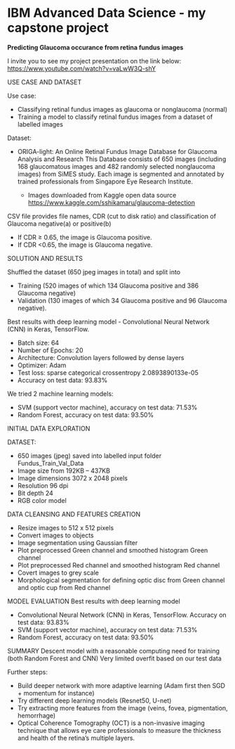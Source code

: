 # IBM Advanced Data Science - my capstone project
**Predicting Glaucoma occurance from retina fundus images**

I invite you to see my project presentation on the link below:
https://www.youtube.com/watch?v=vaLwW3Q-shY

USE CASE AND DATASET

Use case:
* Classifying retinal fundus images as glaucoma or nonglaucoma (normal)
* Training a model to classify retinal fundus images from a dataset of labelled images

Dataset:
* ORIGA-light: An Online Retinal Fundus Image Database for Glaucoma Analysis and Research
This Database consists of 650 images (including 168 glaucomatous images and 482 randomly selected nonglaucoma images) from SiMES study. 
Each image is segmented and annotated by trained professionals from Singapore Eye Research Institute. 

	- Images downloaded from Kaggle open data source  
	https://www.kaggle.com/sshikamaru/glaucoma-detection
  
CSV file provides file names, CDR (cut to disk ratio) and classification of Glaucoma negative(a) or positive(b)

* If CDR ≥ 0.65, the image is Glaucoma positive.
* If CDR <0.65, the image is Glaucoma negative.

SOLUTION AND RESULTS

Shuffled the dataset (650 jpeg images in total) and split into 
* Training (520 images of which 134 Glaucoma positive and 386 Glaucoma negative)
* Validation (130 images of which 34 Glaucoma positive and 96 Glaucoma negative).

Best results with deep learning model - Convolutional Neural Network (CNN) in Keras, TensorFlow.
* Batch size: 64
* Number of Epochs: 20
* Architecture: Convolution layers followed by dense layers
* Optimizer: Adam
* Test loss: sparse categorical crossentropy 2.0893890133e-05
* Accuracy on test data: 93.83%

We tried 2 machine learning models:
* SVM (support vector machine), accuracy on test data: 71.53%
* Random Forest, accuracy on test data: 93.50%

INITIAL DATA EXPLORATION

DATASET:
* 650 images (jpeg) saved into labelled input folder Fundus_Train_Val_Data
* Image size from 192KB – 437KB
* Image dimensions 3072 x 2048 pixels
* Resolution 96 dpi
* Bit depth 24
* RGB color model

DATA CLEANSING AND FEATURES CREATION
* Resize images to 512 x 512 pixels
* Convert images to objects
* Image segmentation using Gaussian filter
* Plot preprocessed Green channel and smoothed histogram Green channel
* Plot preprocessed Red channel and smoothed histogram Red channel
* Covert images to grey scale
* Morphological segmentation for defining optic disc from Green channel and optic cup from Red channel

MODEL EVALUATION
Best results with deep learning model 
* Convolutional Neural Network (CNN) in Keras, TensorFlow.  Accuracy on test data: 93.83%
* SVM (support vector machine), accuracy on test data: 71.53%
* Random Forest, accuracy on test data: 93.50%

SUMMARY
Descent model with a reasonable computing need for training (both Random Forest and CNN)
Very limited overfit based on our test data 

Further steps:
* Build deeper network with more adaptive learning (Adam first then SGD + momentum for instance)
* Try different deep learning models (Resnet50, U-net)
* Try extracting more features from the image (veins, fovea, pigmentation, hemorrhage)
* Optical Coherence Tomography (OCT) is a non-invasive imaging technique that allows eye care professionals to measure the thickness and health of the retina’s multiple layers.




